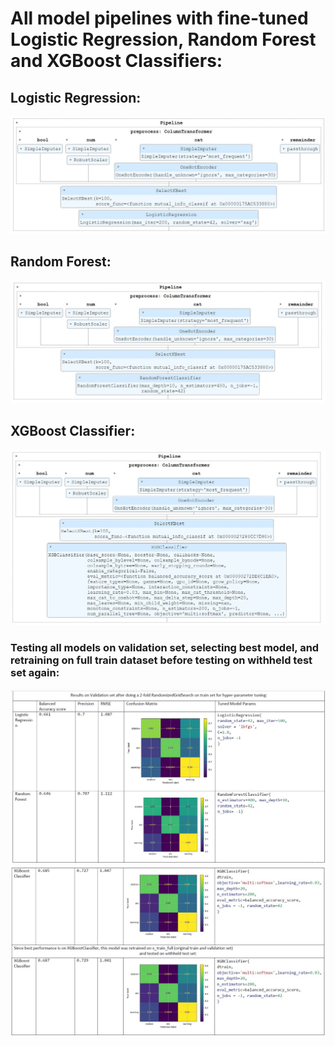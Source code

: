# All model pipelines with fine-tuned Logistic Regression, Random Forest and XGBoost Classifiers:
## Logistic Regression:

<img src = ./imgs/linear_model_pipeline.jpg>

## Random Forest:

<img src = ./imgs/random_forest_pipeline.jpg>

## XGBoost Classifier:

<img src = ./imgs/XGBoost_model_pipeline.jpg>



### Testing all models on validation set, selecting best model, and retraining on full train dataset before testing on withheld test set again:


<img src = ./imgs/result1.jpg>

<img src = ./imgs/result2.jpg>

